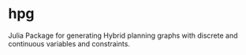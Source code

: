 # hpg
Julia Package for generating Hybrid planning graphs with discrete and continuous variables and constraints.